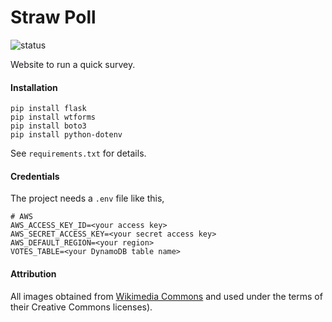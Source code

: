 # Straw Poll
![status](https://img.shields.io/badge/status-ready%20to%20use-green)

Website to run a quick survey.

#### Installation
```
pip install flask
pip install wtforms
pip install boto3
pip install python-dotenv
```
See `requirements.txt` for details.

#### Credentials
The project needs a `.env` file like this,
```
# AWS
AWS_ACCESS_KEY_ID=<your access key>
AWS_SECRET_ACCESS_KEY=<your secret access key>
AWS_DEFAULT_REGION=<your region>
VOTES_TABLE=<your DynamoDB table name>
```

#### Attribution
All images obtained from [Wikimedia Commons](https://commons.wikimedia.org/) and used under the terms of their Creative Commons licenses).